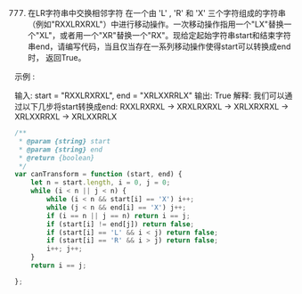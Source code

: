 777. 在LR字符串中交换相邻字符
在一个由 'L' , 'R' 和 'X' 三个字符组成的字符串（例如"RXXLRXRXL"）中进行移动操作。一次移动操作指用一个"LX"替换一个"XL"，或者用一个"XR"替换一个"RX"。现给定起始字符串start和结束字符串end，请编写代码，当且仅当存在一系列移动操作使得start可以转换成end时， 返回True。

 

示例 :

输入: start = "RXXLRXRXL", end = "XRLXXRRLX"
输出: True
解释:
我们可以通过以下几步将start转换成end:
RXXLRXRXL ->
XRXLRXRXL ->
XRLXRXRXL ->
XRLXXRRXL ->
XRLXXRRLX
```js
/**
 * @param {string} start
 * @param {string} end
 * @return {boolean}
 */
var canTransform = function (start, end) {
    let n = start.length, i = 0, j = 0;
    while (i < n || j < n) {
        while (i < n && start[i] == 'X') i++;
        while (j < n && end[i] == 'X') j++;
        if (i == n || j == n) return i == j;
        if (start[i] != end[j]) return false;
        if (start[i] == 'L' && i < j) return false;
        if (start[i] == 'R' && i > j) return false;
        i++; j++;
    }
    return i == j;

};